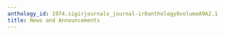 ```yaml
---
anthology_id: 1974.sigirjournals_journal-ir0anthology0volumeA9A2.1
title: News and Announcements
---
```

